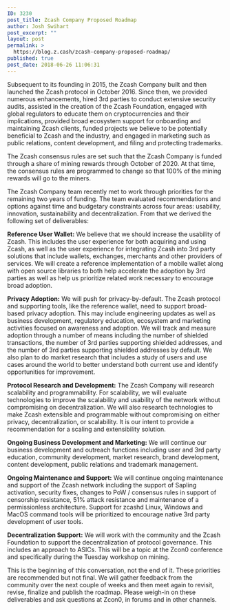```yaml
---
ID: 3230
post_title: Zcash Company Proposed Roadmap
author: Josh Swihart
post_excerpt: ""
layout: post
permalink: >
  https://blog.z.cash/zcash-company-proposed-roadmap/
published: true
post_date: 2018-06-26 11:06:31
---
```

Subsequent to its founding in 2015, the Zcash Company built and then launched the Zcash protocol in October 2016. Since then, we provided numerous enhancements, hired 3rd parties to conduct extensive security audits, assisted in the creation of the Zcash Foundation, engaged with global regulators to educate them on cryptocurrencies and their implications, provided broad ecosystem support for onboarding and maintaining Zcash clients, funded projects we believe to be potentially beneficial to Zcash and the industry, and engaged in marketing such as public relations, content development, and filing and protecting trademarks.

The Zcash consensus rules are set such that the Zcash Company is funded through a share of mining rewards through October of 2020. At that time, the consensus rules are programmed to change so that 100% of the mining rewards will go to the miners. 

The Zcash Company team recently met to work through priorities for the remaining two years of funding. The team evaluated recommendations and options against time and budgetary constraints across four areas: usability, innovation, sustainability and decentralization. From that we derived the following set of deliverables:

<b>Reference User Wallet:</b> We believe that we should increase the usability of Zcash. This includes the user experience for both acquiring and using Zcash, as well as the user experience for integrating Zcash into 3rd party solutions that include wallets, exchanges, merchants and other providers of services. We will create a reference implementation of a mobile wallet along with open source libraries to both help accelerate the adoption by 3rd parties as well as help us prioritize related work necessary to encourage broad adoption. 

<b>Privacy Adoption:</b>  We will push for privacy-by-default. The Zcash protocol and supporting tools, like the reference wallet, need to support broad-based privacy adoption. This may include engineering updates as well as business development, regulatory education, ecosystem and marketing activities focused on awareness and adoption. We will track and measure adoption through a number of means including the number of shielded transactions, the number of 3rd parties supporting shielded addresses, and the number of 3rd parties supporting shielded addresses by default. We also plan to do market research that includes a study of users and use cases around the world to better understand both current use and identify opportunities for improvement.

<b>Protocol Research and Development:</b> The Zcash Company will research scalability and programmability. For scalability, we will evaluate technologies to improve the scalability and usability of the network without compromising on decentralization. We will also research technologies to make Zcash extensible and programmable without compromising on either privacy, decentralization, or scalability. It is our intent to provide a recommendation for a scaling and extensibility solution.

<b>Ongoing Business Development and Marketing:</b> We will continue our business development and outreach functions including user and 3rd party education, community development, market research, brand development, content development, public relations and trademark management.

<b>Ongoing Maintenance and Support:</b> We will continue ongoing maintenance and support of the Zcash network including the support of Sapling activation, security fixes, changes to PoW / consensus rules in support of censorship resistance, 51% attack resistance and maintenance of a permissionless architecture. Support for zcashd Linux, Windows and MacOS command tools will be prioritized to encourage native 3rd party development of user tools.

<b>Decentralization Support:</b> We will work with the community and the Zcash Foundation to support the decentralization of protocol governance. This includes an approach to ASICs. This will be a topic at the Zcon0 conference and specifically during the Tuesday workshop on mining. 

This is the beginning of this conversation, not the end of it. These priorities are recommended but not final. We will gather feedback from the community over the next couple of weeks and then meet again to revisit, revise, finalize and publish the roadmap. Please weigh-in on these deliverables and ask questions at Zcon0, in forums and in other channels.